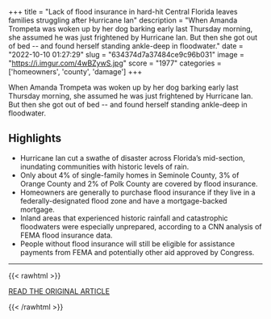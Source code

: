 +++
title = "Lack of flood insurance in hard-hit Central Florida leaves families struggling after Hurricane Ian"
description = "When Amanda Trompeta was woken up by her dog barking early last Thursday morning, she assumed he was just frightened by Hurricane Ian. But then she got out of bed -- and found herself standing ankle-deep in floodwater."
date = "2022-10-10 01:27:29"
slug = "634374d7a37484ce9c96b031"
image = "https://i.imgur.com/4wBZywS.jpg"
score = "1977"
categories = ['homeowners', 'county', 'damage']
+++

When Amanda Trompeta was woken up by her dog barking early last Thursday morning, she assumed he was just frightened by Hurricane Ian. But then she got out of bed -- and found herself standing ankle-deep in floodwater.

## Highlights

- Hurricane Ian cut a swathe of disaster across Florida’s mid-section, inundating communities with historic levels of rain.
- Only about 4% of single-family homes in Seminole County, 3% of Orange County and 2% of Polk County are covered by flood insurance.
- Homeowners are generally to purchase flood insurance if they live in a federally-designated flood zone and have a mortgage-backed mortgage.
- Inland areas that experienced historic rainfall and catastrophic floodwaters were especially unprepared, according to a CNN analysis of FEMA flood insurance data.
- People without flood insurance will still be eligible for assistance payments from FEMA and potentially other aid approved by Congress.

---

{{< rawhtml >}}
  <p class="article-category">
    <a target="_blank" href="https://www.cnn.com/2022/10/09/us/hurricane-ian-central-florida-flood-insurance-invs/index.html">READ THE ORIGINAL ARTICLE</a>
  </p>
{{< /rawhtml >}}
